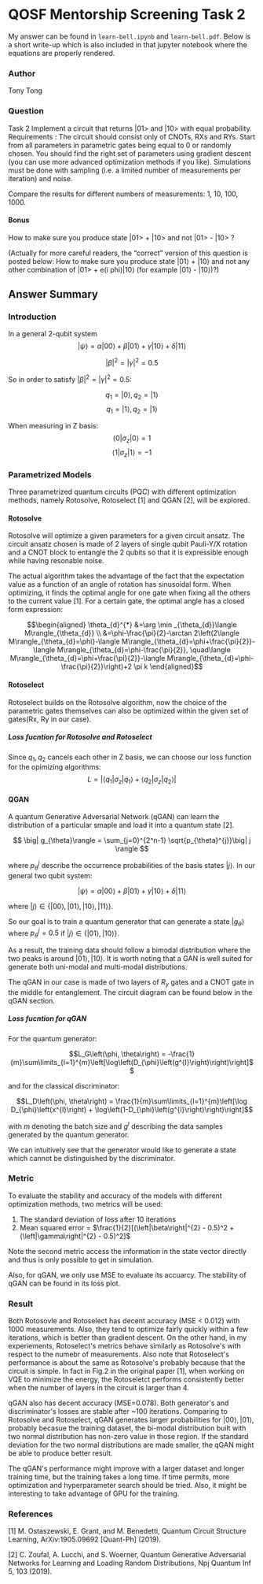 # QOSF Mentorship Screening Task 2

My answer can be found in `learn-bell.ipynb` and `learn-bell.pdf`. Below is a short write-up which is also included in that jupyter notebook where the equations are properly rendered.

### Author
Tony Tong 

### Question
Task 2
Implement a circuit that returns |01> and |10> with equal probability.
Requirements :
The circuit should consist only of CNOTs, RXs and RYs. 
Start from all parameters in parametric gates being equal to 0 or randomly chosen. 
You should find the right set of parameters using gradient descent (you can use more advanced optimization methods if you like). 
Simulations must be done with sampling (i.e. a limited number of measurements per iteration) and noise. 

Compare the results for different numbers of measurements: 1, 10, 100, 1000. 

#### Bonus
How to make sure you produce state |01> + |10> and not |01> - |10> ?

(Actually for more careful readers, the “correct” version of this question is posted below:
How to make sure you produce state  |01⟩  +  |10⟩  and not any other combination of |01> + e(i phi)|10⟩ (for example |01⟩  -  |10⟩)?)

## Answer Summary

### Introduction
In a general 2-qubit system
$$\big|\psi\rangle=\alpha\big|00\rangle+\beta\big|01\rangle+\gamma\big|10\rangle+\delta\big|11\rangle$$

$$\left|\beta\right|^{2} = \left|\gamma\right|^{2} = 0.5$$


So in order to satisfy $\left|\beta\right|^{2} = \left|\gamma\right|^{2} = 0.5$:

$$q_1 = \big| 0 \rangle, q_2 = \big| 1 \rangle$$ $$q_1 = \big| 1 \rangle, q_2 = \big| 1 \rangle$$

When measuring in Z basis:
$$\langle 0\big| \sigma_z  \big| 0 \rangle = 1$$
$$\langle 1\big| \sigma_z  \big| 1 \rangle = -1$$


### Parametrized Models
Three parametrized quantum circuits (PQC) with different optimization methods, namely Rotosolve, Rotoselect [1] and QGAN [2], will be explored.

#### Rotosolve
Rotosolve will optimize a given parameters for a given circuit ansatz. The circuit ansatz chosen is made of 2 layers of single qubit Pauli-Y/X rotation and a CNOT block to entangle the 2 qubits so that it is expressible enough while having resonable noise.

The actual algorithm takes the advantage of the fact that the expectation value as a function of an angle of rotation has sinusoidal form. When optimizing, it finds the optimal angle for one gate when fixing all the others to the current value [1]. For a certain gate, the optimal angle has a closed form expression:

$$\begin{aligned}
\theta_{d}^{*} &=\arg \min _{\theta_{d}}\langle M\rangle_{\theta_{d}} \\
&=\phi-\frac{\pi}{2}-\arctan 2\left(2\langle M\rangle_{\theta_{d}=\phi}-\langle M\rangle_{\theta_{d}=\phi+\frac{\pi}{2}}-\langle M\rangle_{\theta_{d}=\phi-\frac{\pi}{2}}, \quad\langle M\rangle_{\theta_{d}=\phi+\frac{\pi}{2}}-\langle M\rangle_{\theta_{d}=\phi-\frac{\pi}{2}}\right)+2 \pi k
\end{aligned}$$

#### Rotoselect
Rotoselect builds on the Rotosolve algorithm, now the choice of the parametric gates themselves can also be optimized within the given set of gates(Rx, Ry in our case).

##### Loss fucntion for Rotosolve and Rotoselect
Since $q_1, q_2$ cancels each other in Z basis, we can choose our loss function for the opimizing algorithms:
$$L = \big|\langle q_1\big| \sigma_z  \big| q_1 \rangle + \langle q_2\big| \sigma_z  \big| q_2 \rangle\big|$$

#### QGAN
A quantum Generative Adversarial Network (qGAN) can learn the distribution of a particular smaple and load it into a quantum state [2].  

$$ \big| g_{\theta}\rangle = \sum_{j=0}^{2^n-1} \sqrt{p_{\theta}^{j}}\big| j \rangle $$

where $p_{\theta}^{j}$ describe the occurrence probabilities of the basis states $\big| j\rangle$. In our general two qubit system:

$$\big|\psi\rangle=\alpha\big|00\rangle+\beta\big|01\rangle+\gamma\big|10\rangle+\delta\big|11\rangle$$

where $\big| j\rangle\in \left\{\big|00\rangle, \big|01\rangle, \big|10\rangle, \big|11\rangle\right\}$.

So our goal is to train a quantum generator that can generate a state $\big| g_{\theta}\rangle$ where $p_{\theta}^{j} = 0.5$ if $\big| j\rangle \in \left\{\big|01\rangle, \big|10\rangle\right\}$.

As a result, the training data should follow a bimodal distribution where the two peaks is around $\big|01\rangle, \big|10\rangle$. It is worth noting that a GAN is well suited for generate both uni-modal and multi-modal distributions.

The qGAN in our case is made of two layers of $R_y$ gates and a CNOT gate in the middle for entanglement. The circuit diagram can be found below in the qGAN section.

##### Loss fucntion for qGAN
For the quantum generator:

$$L_G\left(\phi, \theta\right) = -\frac{1}{m}\sum\limits_{l=1}^{m}\left[\log\left(D_{\phi}\left(g^{l}\right)\right)\right]$$

and for the classical discriminator:

$$L_D\left(\phi, \theta\right) = \frac{1}{m}\sum\limits_{l=1}^{m}\left[\log D_{\phi}\left(x^{l}\right) + \log\left(1-D_{\phi}\left(g^{l}\right)\right)\right]$$

with $m$ denoting the batch size and $g^l$ describing the data samples generated by the quantum generator.

We can intuitively see that the generator would like to generate a state which cannot be distinguished by the discriminator.

### Metric
To evaluate the stability and accuracy of the models with different optimization methods, two metrics will be used:
1. The standard deviation of loss after 10 iterations
2. Mean squared error = $\frac{1}{2}[(\left|\beta\right|^{2} - 0.5)^2 + (\left|\gamma\right|^{2} - 0.5)^2]$

Note the second metric access the information in the state vector directly and thus is only possible to get in simulation.

Also, for qGAN, we only use MSE to evaluate its accuarcy. The stability of qGAN can be found in its loss plot.


### Result
Both Rotosovle and Rotoselect has decent accuracy (MSE < 0.012) with 1000 measurements. Also, they tend to optimize fairly quickly within a few iterations, which is better than gradient descent. On the other hand, in my experiements, Rotoselect's metrics behave similarly as Rotosolve's with respect to the numebr of measurements. Also note that Rotoselect's performance is about the same as Rotosolve's probably because that the circuit is simple. In fact in Fig.2 in the original paper [1], when working on VQE to minimize the energy, the Rotoseletct performs consistently better when the number of layers in the circuit is larger than 4.

qGAN also has decent accuracy (MSE=0.078). Both generator's and discriminator's losses are stable after ~100 iterations. Comparing to Rotosolve and Rotoselect, qGAN generates larger probabilities for $\big|00\rangle, \big|01\rangle$, probably becasue the training dataset, the bi-modal distribution built with two normal distribution has non-zero value in those region. If the standard deviation for the two normal distributions are made smaller, the qGAN might be able to produce better result.

The qGAN's performance might improve with a larger dataset and longer training time, but the training takes a long time. If time permits, more optimization and hyperparameter search should be tried. Also, it might be interesting to take advantage of GPU for the training.

### References
[1] M. Ostaszewski, E. Grant, and M. Benedetti, Quantum Circuit Structure Learning, ArXiv:1905.09692 [Quant-Ph] (2019).

[2] C. Zoufal, A. Lucchi, and S. Woerner, Quantum Generative Adversarial Networks for Learning and Loading Random Distributions, Npj Quantum Inf 5, 103 (2019).
